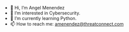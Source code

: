 - 👋 Hi, I’m Angel Menendez
- 👀 I’m interested in Cybersecurity. 
- 🌱 I’m currently learning Python.
- 📫 How to reach me: amenendez@threatconnect.com

<!---
amenendez-TC/amenendez-TC is a ✨ special ✨ repository because its `README.md` (this file) appears on your GitHub profile.
You can click the Preview link to take a look at your changes.
--->
